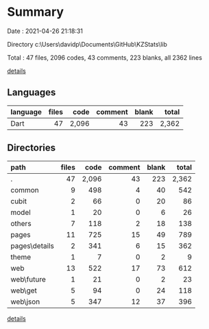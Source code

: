 # Summary

Date : 2021-04-26 21:18:31

Directory c:\Users\davidp\Documents\GitHub\KZStats\lib

Total : 47 files,  2096 codes, 43 comments, 223 blanks, all 2362 lines

[details](details.md)

## Languages
| language | files | code | comment | blank | total |
| :--- | ---: | ---: | ---: | ---: | ---: |
| Dart | 47 | 2,096 | 43 | 223 | 2,362 |

## Directories
| path | files | code | comment | blank | total |
| :--- | ---: | ---: | ---: | ---: | ---: |
| . | 47 | 2,096 | 43 | 223 | 2,362 |
| common | 9 | 498 | 4 | 40 | 542 |
| cubit | 2 | 66 | 0 | 20 | 86 |
| model | 1 | 20 | 0 | 6 | 26 |
| others | 7 | 118 | 2 | 18 | 138 |
| pages | 11 | 725 | 15 | 49 | 789 |
| pages\details | 2 | 341 | 6 | 15 | 362 |
| theme | 1 | 7 | 0 | 2 | 9 |
| web | 13 | 522 | 17 | 73 | 612 |
| web\future | 1 | 21 | 0 | 2 | 23 |
| web\get | 5 | 94 | 0 | 24 | 118 |
| web\json | 5 | 347 | 12 | 37 | 396 |

[details](details.md)